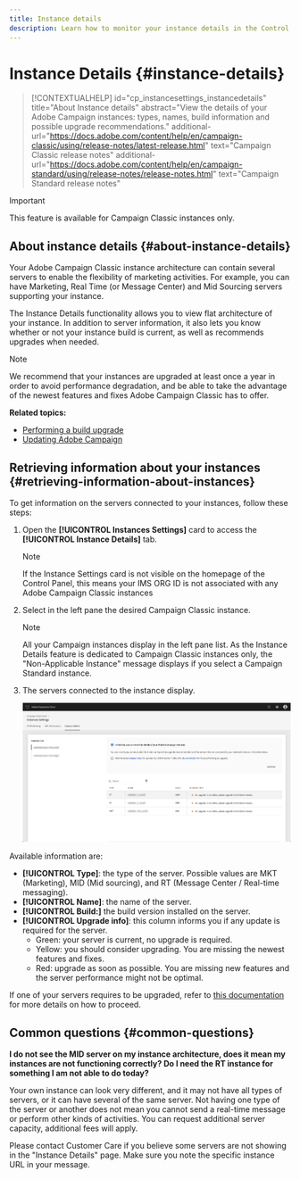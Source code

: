 ```yaml
---
title: Instance details
description: Learn how to monitor your instance details in the Control Panel
---
```


# Instance Details {#instance-details}

>[!CONTEXTUALHELP]
>id="cp_instancesettings_instancedetails"
>title="About Instance details"
>abstract="View the details of your Adobe Campaign instances: types, names, build information and possible upgrade recommendations."
>additional-url="https://docs.adobe.com/content/help/en/campaign-classic/using/release-notes/latest-release.html" text="Campaign Classic release notes"
>additional-url="https://docs.adobe.com/content/help/en/campaign-standard/using/release-notes/release-notes.html" text="Campaign Standard release notes"

>[!IMPORTANT]
>
>This feature is available for Campaign Classic instances only.

## About instance details {#about-instance-details}

Your Adobe Campaign Classic instance architecture can contain several servers to enable the flexibility of marketing activities. For example, you can have Marketing, Real Time (or Message Center) and Mid Sourcing servers supporting your instance. 

The Instance Details functionality allows you to view flat architecture of your instance. In addition to server information, it also lets you know whether or not your instance build is current, as well as recommends upgrades when needed. 

>[!NOTE]
>
>We recommend that your instances are upgraded at least once a year in order to avoid performance degradation, and be able to take the advantage of the newest features and fixes Adobe Campaign Classic has to offer.

**Related topics:**

* [Performing a build upgrade](https://docs.campaign.adobe.com/doc/AC/getting_started/EN/buildUpgrade.html)
* [Updating Adobe Campaign](https://docs.campaign.adobe.com/doc/AC/en/PRO_Updating_Adobe_Campaign_Introduction.html)

## Retrieving information about your instances {#retrieving-information-about-instances}

To get information on the servers connected to your instances, follow these steps:

1. Open the **[!UICONTROL Instances Settings]** card to access the **[!UICONTROL Instance Details]** tab.

    >[!NOTE]
    >
    >If the Instance Settings card is not visible on the homepage of the Control Panel, this means your IMS ORG ID is not associated with any Adobe Campaign Classic instances

1. Select in the left pane the desired Campaign Classic instance.

    >[!NOTE]
    >
    >All your Campaign instances display in the left pane list. As the Instance Details feature is dedicated to Campaign Classic instances only, the "Non-Applicable Instance" message displays if you select a Campaign Standard instance.  

1. The servers connected to the instance display.

   ![](assets/instance_details.png)

Available information are:

* **[!UICONTROL Type]**: the type of the server. Possible values are MKT (Marketing), MID (Mid sourcing), and RT (Message Center / Real-time messaging).
* **[!UICONTROL Name]**: the name of the server.
* **[!UICONTROL Build:]** the build version installed on the server.
* **[!UICONTROL Upgrade info]**: this column informs you if any update is required for the server.
    * Green: your server is current, no upgrade is required.
    * Yellow: you should consider upgrading. You are missing the newest features and fixes.
    * Red: upgrade as soon as possible. You are missing new features and the server performance might not be optimal.

If one of your servers requires to be upgraded, refer to [this documentation](https://docs.campaign.adobe.com/doc/AC/getting_started/EN/buildUpgrade.html) for more details on how to proceed.

## Common questions {#common-questions}

**I do not see the MID server on my instance architecture, does it mean my instances are not functioning correctly? Do I need the RT instance for something I am not able to do today?**

Your own instance can look very different, and it may not have all types of servers, or it can have several of the same server. Not having one type of the server or another does not mean you cannot send a real-time message or perform other kinds of activities. You can request additional server capacity, additional fees will apply.

Please contact Customer Care if you believe some servers are not showing in the "Instance Details" page. Make sure you note the specific instance URL in your message.
